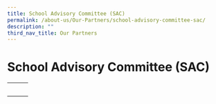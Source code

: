 ```yaml
---
title: School Advisory Committee (SAC)
permalink: /about-us/Our-Partners/school-advisory-committee-sac/
description: ""
third_nav_title: Our Partners
---
```

# School Advisory Committee (SAC)

|   |   |   |
|:-:|:-:|---|
|   |   |   |
|   |   |   |
|   |   |   |
|   |   |   |
|   |   |   |